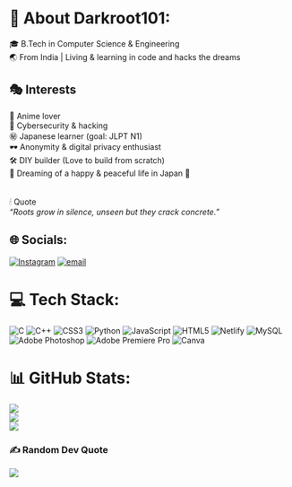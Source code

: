 # 💫 About Darkroot101:
🎓 B.Tech in Computer Science & Engineering  <br>🌏 From India | Living & learning in code and hacks the dreams  <br>
## 🎭 Interests  
🎌 Anime lover<br> 🔐 Cybersecurity & hacking <br> ㊙️ Japanese learner (goal: JLPT N1) <br> 🕶️ Anonymity & digital privacy enthusiast  <br> 🛠️ DIY builder  (Love to build from scratch)   <br> 🌸 Dreaming of a happy & peaceful life in Japan 🗾  <br><br><br>🕯 Quote  <br>*“Roots grow in silence, unseen but they crack concrete.”*  <br>


## 🌐 Socials:
[![Instagram](https://img.shields.io/badge/Instagram-%23E4405F.svg?logo=Instagram&logoColor=white)](https://instagram.com/thedarkroot101) [![email](https://img.shields.io/badge/Email-D14836?logo=gmail&logoColor=white)](mailto:thedarkroot101@gmail.com) 

# 💻 Tech Stack:
![C](https://img.shields.io/badge/c-%2300599C.svg?style=for-the-badge&logo=c&logoColor=white) ![C++](https://img.shields.io/badge/c++-%2300599C.svg?style=for-the-badge&logo=c%2B%2B&logoColor=white) ![CSS3](https://img.shields.io/badge/css3-%231572B6.svg?style=for-the-badge&logo=css3&logoColor=white) ![Python](https://img.shields.io/badge/python-3670A0?style=for-the-badge&logo=python&logoColor=ffdd54) ![JavaScript](https://img.shields.io/badge/javascript-%23323330.svg?style=for-the-badge&logo=javascript&logoColor=%23F7DF1E) ![HTML5](https://img.shields.io/badge/html5-%23E34F26.svg?style=for-the-badge&logo=html5&logoColor=white) ![Netlify](https://img.shields.io/badge/netlify-%23000000.svg?style=for-the-badge&logo=netlify&logoColor=#00C7B7) ![MySQL](https://img.shields.io/badge/mysql-4479A1.svg?style=for-the-badge&logo=mysql&logoColor=white) ![Adobe Photoshop](https://img.shields.io/badge/adobe%20photoshop-%2331A8FF.svg?style=for-the-badge&logo=adobe%20photoshop&logoColor=white) ![Adobe Premiere Pro](https://img.shields.io/badge/Adobe%20Premiere%20Pro-9999FF.svg?style=for-the-badge&logo=Adobe%20Premiere%20Pro&logoColor=white) ![Canva](https://img.shields.io/badge/Canva-%2300C4CC.svg?style=for-the-badge&logo=Canva&logoColor=white)
# 📊 GitHub Stats:
![](https://github-readme-stats.vercel.app/api?username=thedarkroot101&theme=dark&hide_border=false&include_all_commits=false&count_private=false)<br/>
![](https://nirzak-streak-stats.vercel.app/?user=thedarkroot101&theme=dark&hide_border=false)<br/>
![](https://github-readme-stats.vercel.app/api/top-langs/?username=thedarkroot101&theme=dark&hide_border=false&include_all_commits=false&count_private=false&layout=compact)

### ✍️ Random Dev Quote
![](https://quotes-github-readme.vercel.app/api?type=horizontal&theme=dark)
